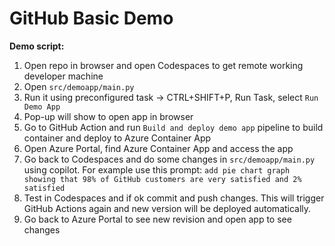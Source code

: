 # GitHub Basic Demo

**Demo script:**
1. Open repo in browser and open Codespaces to get remote working developer machine
2. Open ```src/demoapp/main.py```
3. Run it using preconfigured task -> CTRL+SHIFT+P, Run Task, select ```Run Demo App```
4. Pop-up will show to open app in browser
5. Go to GitHub Action and run ```Build and deploy demo app``` pipeline to build container and deploy to Azure Container App
6. Open Azure Portal, find Azure Container App and access the app
7. Go back to Codespaces and do some changes in ```src/demoapp/main.py``` using copilot. For example use this prompt: 
```add pie chart graph showing that 98% of GitHub customers are very satisfied and 2% satisfied```
8. Test in Codespaces and if ok commit and push changes. This will trigger GitHub Actions again and new version will be deployed automatically.
9. Go back to Azure Portal to see new revision and open app to see changes